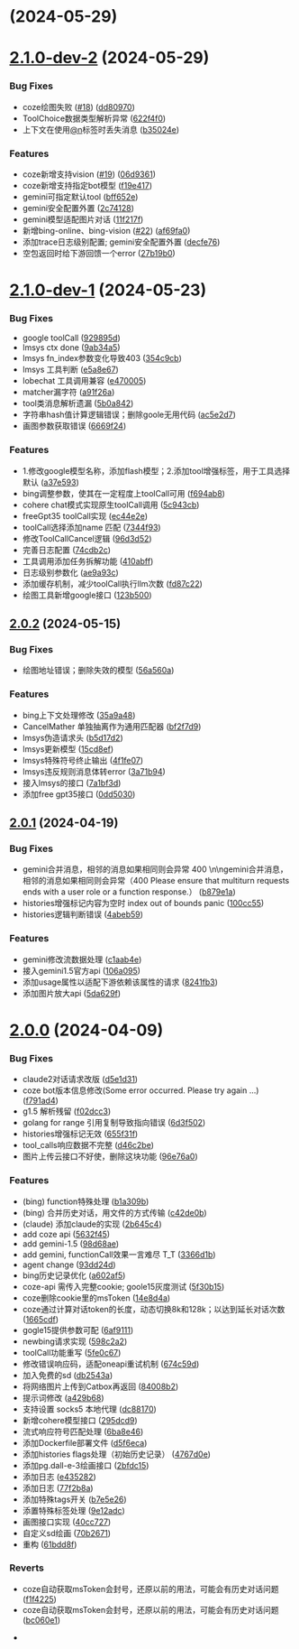 # [](https://github.com/bincooo/chatgpt-adapter/compare/v2.1.0-dev-2...v) (2024-05-29)



# [2.1.0-dev-2](https://github.com/bincooo/chatgpt-adapter/compare/v2.1.0-dev-1...v2.1.0-dev-2) (2024-05-29)


### Bug Fixes

* coze绘图失败 ([#18](https://github.com/bincooo/chatgpt-adapter/issues/18)) ([dd80970](https://github.com/bincooo/chatgpt-adapter/commit/dd80970f3665b0cb154faab6962bc2d8be6259f3))
* ToolChoice数据类型解析异常 ([622f4f0](https://github.com/bincooo/chatgpt-adapter/commit/622f4f0dfcd27daa78771bf92134b18b3a2ebc25))
* 上下文在使用[@n](https://github.com/n)标签时丢失消息 ([b35024e](https://github.com/bincooo/chatgpt-adapter/commit/b35024e303e1c9d8266c2bd2bd21d6e5a3d82b51))


### Features

* coze新增支持vision ([#19](https://github.com/bincooo/chatgpt-adapter/issues/19)) ([06d9361](https://github.com/bincooo/chatgpt-adapter/commit/06d9361546d4b1d2bbd64352f839dc7ee82aa597))
* coze新增支持指定bot模型 ([f19e417](https://github.com/bincooo/chatgpt-adapter/commit/f19e4172c671c9377abd2902708b5519b5a1bc35))
* gemini可指定默认tool ([bff652e](https://github.com/bincooo/chatgpt-adapter/commit/bff652e1e7db336c3a2d3980d0c58ca37aa9a83d))
* gemini安全配置外置 ([2c74128](https://github.com/bincooo/chatgpt-adapter/commit/2c74128be302c5e9495c44a5890f3b02a70469c4))
* gemini模型适配图片对话 ([11f217f](https://github.com/bincooo/chatgpt-adapter/commit/11f217f962f72a35c5a008d401ead167c8c1b631))
* 新增bing-online、bing-vision ([#22](https://github.com/bincooo/chatgpt-adapter/issues/22)) ([af69fa0](https://github.com/bincooo/chatgpt-adapter/commit/af69fa0577d13bfdf2631176f7c92cc9850bee70))
* 添加trace日志级别配置; gemini安全配置外置 ([decfe76](https://github.com/bincooo/chatgpt-adapter/commit/decfe7672182b732c8a578a65df2df5504bcb0ad))
* 空包返回时给下游回馈一个error ([27b19b0](https://github.com/bincooo/chatgpt-adapter/commit/27b19b0e7d475623c373c634180f117a3783ccfd))



# [2.1.0-dev-1](https://github.com/bincooo/chatgpt-adapter/compare/v2.0.2...v2.1.0-dev-1) (2024-05-23)


### Bug Fixes

* google toolCall ([929895d](https://github.com/bincooo/chatgpt-adapter/commit/929895db9aacb98a997d76b47061c1acc590f064))
* lmsys ctx done ([9ab34a5](https://github.com/bincooo/chatgpt-adapter/commit/9ab34a53c5b2ae30b1515b39a280d37f4c0f6532))
* lmsys fn_index参数变化导致403 ([354c9cb](https://github.com/bincooo/chatgpt-adapter/commit/354c9cbe9f82f7684b773a73c2e21a7612d29e69))
* lmsys 工具判断 ([e5a8e67](https://github.com/bincooo/chatgpt-adapter/commit/e5a8e67d7c7c44992794711cd9b87c36b3c2c067))
* lobechat 工具调用兼容 ([e470005](https://github.com/bincooo/chatgpt-adapter/commit/e47000506c3c50381008c99fad5b7dfc31988439))
* matcher漏字符 ([a91f26a](https://github.com/bincooo/chatgpt-adapter/commit/a91f26ae5ec72466d1af7e705632667f9fd76887))
* tool类消息解析遗漏 ([5b0a842](https://github.com/bincooo/chatgpt-adapter/commit/5b0a8423a21b7aeede4402208242d868bea3f719))
* 字符串hash值计算逻辑错误；删除goole无用代码 ([ac5e2d7](https://github.com/bincooo/chatgpt-adapter/commit/ac5e2d7395db94872a9fcb354a1167212b26485b))
* 画图参数获取错误 ([6669f24](https://github.com/bincooo/chatgpt-adapter/commit/6669f247b18114c34c955ad74bedb1d01683b06d))


### Features

* 1.修改google模型名称，添加flash模型；2.添加tool增强标签，用于工具选择默认 ([a37e593](https://github.com/bincooo/chatgpt-adapter/commit/a37e593109f2fe5255bf11eb0278c6b35f832323))
* bing调整参数，使其在一定程度上toolCall可用 ([f694ab8](https://github.com/bincooo/chatgpt-adapter/commit/f694ab8d4a3f6885b91e402aa894e1e93d7fefdc))
* cohere chat模式实现原生toolCall调用 ([5c943cb](https://github.com/bincooo/chatgpt-adapter/commit/5c943cbccc41cf55246bab0bc2cce8c89d0504b4))
* freeGpt35 toolCall实现 ([ec44e2e](https://github.com/bincooo/chatgpt-adapter/commit/ec44e2e489eb3a5d74f45d239afd9ec1cf6a9971))
* toolCall选择添加name 匹配 ([7344f93](https://github.com/bincooo/chatgpt-adapter/commit/7344f933117a3b10043ae7b4fec3e1222333ae32))
* 修改ToolCallCancel逻辑 ([96d3d52](https://github.com/bincooo/chatgpt-adapter/commit/96d3d522a99b0704dd872ae145b3a25ccbf760ba))
* 完善日志配置 ([74cdb2c](https://github.com/bincooo/chatgpt-adapter/commit/74cdb2c19ad5e7ce9d85c2c6dd5048776107989e))
* 工具调用添加任务拆解功能 ([410abff](https://github.com/bincooo/chatgpt-adapter/commit/410abffc7aa5bc77cb96966fc1ffc1e269893053))
* 日志级别参数化 ([ae9a93c](https://github.com/bincooo/chatgpt-adapter/commit/ae9a93ce1b835929787f0a2ed917b8f0a288b89f))
* 添加缓存机制，减少toolCall执行llm次数 ([fd87c22](https://github.com/bincooo/chatgpt-adapter/commit/fd87c22a40fe4d2d3f6d2befd9c36cbd0c86dbca))
* 绘图工具新增google接口 ([123b500](https://github.com/bincooo/chatgpt-adapter/commit/123b50033a110eaef359704dd758312f3baec646))



## [2.0.2](https://github.com/bincooo/chatgpt-adapter/compare/v2.0.1...v2.0.2) (2024-05-15)


### Bug Fixes

* 绘图地址错误；删除失效的模型 ([56a560a](https://github.com/bincooo/chatgpt-adapter/commit/56a560a6335a849f521e5765eab4ecb8b947fc9f))


### Features

* bing上下文处理修改 ([35a9a48](https://github.com/bincooo/chatgpt-adapter/commit/35a9a48c794a2c68353a07626a6e2903c076c9a1))
* CancelMather 单独抽离作为通用匹配器 ([bf2f7d9](https://github.com/bincooo/chatgpt-adapter/commit/bf2f7d9964f4c71f957c2744d07c1eb7a3816b6b))
* lmsys伪造请求头 ([b5d17d2](https://github.com/bincooo/chatgpt-adapter/commit/b5d17d210f84ce405feefb5f134c9521055401f6))
* lmsys更新模型 ([15cd8ef](https://github.com/bincooo/chatgpt-adapter/commit/15cd8ef1f7d19849cd04ddf027ca9fd59eb8c29c))
* lmsys特殊符号终止输出 ([4f1fe07](https://github.com/bincooo/chatgpt-adapter/commit/4f1fe074c1cc47489d506ec5c52a005d0b88eba3))
* lmsys违反规则消息体转error ([3a71b94](https://github.com/bincooo/chatgpt-adapter/commit/3a71b9451a83a08d2e8af76f91c570f6e60fe253))
* 接入lmsys的接口 ([7a1bf3d](https://github.com/bincooo/chatgpt-adapter/commit/7a1bf3d032625c68a40a66db1d2e476b02ccca84))
* 添加free gpt35接口 ([0dd5030](https://github.com/bincooo/chatgpt-adapter/commit/0dd50306fe54b05769025beaa0206f9eb8815b31))



## [2.0.1](https://github.com/bincooo/chatgpt-adapter/compare/v2.0.0...v2.0.1) (2024-04-19)


### Bug Fixes

* gemini合并消息，相邻的消息如果相同则会异常 400 \n\ngemini合并消息，相邻的消息如果相同则会异常（400 Please ensure that multiturn requests ends with a user role or a function response.） ([b879e1a](https://github.com/bincooo/chatgpt-adapter/commit/b879e1aa946f54e5428e2340b569081be76bb0b3))
* histories增强标记内容为空时 index out of bounds panic ([100cc55](https://github.com/bincooo/chatgpt-adapter/commit/100cc556bb7f84e504b503b0368c9b478ae39d8e))
* histories逻辑判断错误 ([4abeb59](https://github.com/bincooo/chatgpt-adapter/commit/4abeb59d4000de414a9b901c41b27caf54153d21))


### Features

* gemini修改流数据处理 ([c1aab4e](https://github.com/bincooo/chatgpt-adapter/commit/c1aab4eedafff1d1ab2a91a2d6d0aa507b28b17c))
* 接入gemini1.5官方api ([106a095](https://github.com/bincooo/chatgpt-adapter/commit/106a095b007349105577c164f3605c12520408d3))
* 添加usage属性以适配下游依赖该属性的请求 ([8241fb3](https://github.com/bincooo/chatgpt-adapter/commit/8241fb3304142862c7f34735f097782d2ac5a275))
* 添加图片放大api ([5da629f](https://github.com/bincooo/chatgpt-adapter/commit/5da629fd697d724516f0370515ddd50f01f1a408))



# [2.0.0](https://github.com/bincooo/chatgpt-adapter/compare/61bdd8f3dc041881923819b2750c2f02a8747afd...v2.0.0) (2024-04-09)


### Bug Fixes

* claude2对话请求改版 ([d5e1d31](https://github.com/bincooo/chatgpt-adapter/commit/d5e1d311bb9493c4aa97595c2b591c9bf465341e))
* coze bot版本信息修改(Some error occurred. Please try again ...) ([f791ad4](https://github.com/bincooo/chatgpt-adapter/commit/f791ad4d098e3e2e069e86ef4ab9d279ef9fc0c9))
* g1.5 解析残留 ([f02dcc3](https://github.com/bincooo/chatgpt-adapter/commit/f02dcc370a2a92e78a1bed93f3313b0b257448c0))
* golang for range 引用复制导致指向错误 ([6d3f502](https://github.com/bincooo/chatgpt-adapter/commit/6d3f502b0f8dbd440e233086270b606888bae2e0))
* histories增强标记无效 ([655f31f](https://github.com/bincooo/chatgpt-adapter/commit/655f31fdc110a5c5e84fa1a8fcae5329113827c9))
* tool_calls响应数据不完整 ([d46c2be](https://github.com/bincooo/chatgpt-adapter/commit/d46c2beb285a76be55561d80d40add1130a65099))
* 图片上传云接口不好使，删除这块功能 ([96e76a0](https://github.com/bincooo/chatgpt-adapter/commit/96e76a02283b9141ece54f8581e2388287d85cb8))


### Features

* (bing) function特殊处理 ([b1a309b](https://github.com/bincooo/chatgpt-adapter/commit/b1a309bf65c8706a04cdf6a7f18f578fd118f0a3))
* (bing) 合并历史对话，用文件的方式传输 ([c42de0b](https://github.com/bincooo/chatgpt-adapter/commit/c42de0b7bb97d5b0a8b219adf6c2934641811d42))
* (claude) 添加claude的实现 ([2b645c4](https://github.com/bincooo/chatgpt-adapter/commit/2b645c4f277fd7ca7adb73b72b676f27bac929c3))
* add coze api ([5632f45](https://github.com/bincooo/chatgpt-adapter/commit/5632f45c0c03deb7eff9dee02ffa705ca836b2a8))
* add gemini-1.5 ([98d68ae](https://github.com/bincooo/chatgpt-adapter/commit/98d68ae1c65a1c441d36afa2c886ad4ca52f8d60))
* add gemini, functionCall效果一言难尽 T_T ([3366d1b](https://github.com/bincooo/chatgpt-adapter/commit/3366d1b20dbddf76bfb0314eeb8a049b4016759e))
* agent change ([93dd24d](https://github.com/bincooo/chatgpt-adapter/commit/93dd24d0e73898628d8f1c5b7830294fd89ecab0))
* bing历史记录优化 ([a602af5](https://github.com/bincooo/chatgpt-adapter/commit/a602af58a864ae905cd205a47d9205479ad471ca))
* coze-api 需传入完整cookie; goole15灰度测试 ([5f30b15](https://github.com/bincooo/chatgpt-adapter/commit/5f30b151c351f735234167ff038d720763018160))
* coze删除cookie里的msToken ([14e8d4a](https://github.com/bincooo/chatgpt-adapter/commit/14e8d4a569e122a5b66e6bae4d9df5f442f36b96))
* coze通过计算对话token的长度，动态切换8k和128k；以达到延长对话次数 ([1665cdf](https://github.com/bincooo/chatgpt-adapter/commit/1665cdf118f06425cdd72c42d650f5e53671050d))
* gogle15提供参数可配 ([6af9111](https://github.com/bincooo/chatgpt-adapter/commit/6af9111eaf5dcc5a26ccd2fe0ffd456f1e54e27f))
* newbing请求实现 ([598c2a2](https://github.com/bincooo/chatgpt-adapter/commit/598c2a2ed80712b245d671840914ac1706d0230b))
* toolCall功能重写 ([5fe0c67](https://github.com/bincooo/chatgpt-adapter/commit/5fe0c677557f660e500cbc49517f74924c2e598c))
* 修改错误响应码，适配oneapi重试机制 ([674c59d](https://github.com/bincooo/chatgpt-adapter/commit/674c59dcc3eec968d31be8f6315f2219cdf4cf45))
* 加入免费的sd ([db2543a](https://github.com/bincooo/chatgpt-adapter/commit/db2543a33d1dcddc02899ff32a3d481d1ebef791))
* 将网络图片上传到Catbox再返回 ([84008b2](https://github.com/bincooo/chatgpt-adapter/commit/84008b2f01ad86279de75689e05671f01c21194e))
* 提示词修改 ([a429b68](https://github.com/bincooo/chatgpt-adapter/commit/a429b6828809af70d460afcf1225b65f4ba6056e))
* 支持设置 socks5 本地代理 ([dc88170](https://github.com/bincooo/chatgpt-adapter/commit/dc88170eb517c3d798065fe3565daa08a32c4b16))
* 新增cohere模型接口 ([295dcd9](https://github.com/bincooo/chatgpt-adapter/commit/295dcd9306ff2f239ea5f2fa683700830279d171))
* 流式响应符号匹配处理 ([6ba8e46](https://github.com/bincooo/chatgpt-adapter/commit/6ba8e46d7629b884fe0578157ac5f9dc9ba958fe))
* 添加Dockerfile部署文件 ([d5f6eca](https://github.com/bincooo/chatgpt-adapter/commit/d5f6eca8c099bda6228bd6ea1992f5d368de9aac))
* 添加histories flags处理（初始历史记录） ([4767d0e](https://github.com/bincooo/chatgpt-adapter/commit/4767d0efa4c5e8fcb69ebc645aa0933c4d5cb70f))
* 添加pg.dall-e-3绘画接口 ([2bfdc15](https://github.com/bincooo/chatgpt-adapter/commit/2bfdc15d226ad4376385531b92b3f9a85e799379))
* 添加日志 ([e435282](https://github.com/bincooo/chatgpt-adapter/commit/e4352821a9d644eab8f7d1919a0daebbe5c69a34))
* 添加日志 ([77f2b8a](https://github.com/bincooo/chatgpt-adapter/commit/77f2b8a71f6cb3cfd4fc455b2d7a7192c2f1691f))
* 添加特殊tags开关 ([b7e5e26](https://github.com/bincooo/chatgpt-adapter/commit/b7e5e26a9db0bea107fae52398e565888df10604))
* 添置特殊标签处理 ([9e12adc](https://github.com/bincooo/chatgpt-adapter/commit/9e12adccd5a10250ae0ec2b124e0e147ceee860c))
* 画图接口实现 ([40cc727](https://github.com/bincooo/chatgpt-adapter/commit/40cc727fe953b8fb2f46d1b950497ed10d2f3783))
* 自定义sd绘画 ([70b2671](https://github.com/bincooo/chatgpt-adapter/commit/70b2671346a9e2ab48b6fa3ad65ecc71c27a548d))
* 重构 ([61bdd8f](https://github.com/bincooo/chatgpt-adapter/commit/61bdd8f3dc041881923819b2750c2f02a8747afd))


### Reverts

* coze自动获取msToken会封号，还原以前的用法，可能会有历史对话问题 ([f1f4225](https://github.com/bincooo/chatgpt-adapter/commit/f1f4225f9e1d2fb1dee65e5153a2c4a834d28493))
* coze自动获取msToken会封号，还原以前的用法，可能会有历史对话问题 ([bc060e1](https://github.com/bincooo/chatgpt-adapter/commit/bc060e1ac3d825e631489ba6ad6e2013c6e36238))

- 
